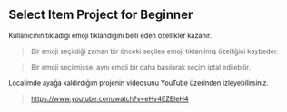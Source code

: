 ## Select Item Project for Beginner 

<sub> </sub>

<sub> Kullanıcının tıkladığı emoji tıklandığını belli eden özellikler kazanır. </sub>

> <sub> Bir emoji seçildiği zaman bir önceki seçilen emoji tıklanılmış özelliğini kaybeder. </sub>

> <sub> Bir emoji seçilmişse, aynı emoji bir daha basılarak seçim iptal edilebilir. </sub>

<sub> Localimde ayağa kaldırdığım projenin videosunu YouTube üzerinden izleyebilirsiniz. </sub>

> <sub> https://www.youtube.com/watch?v=eHv4EZEIeH4 </sub>

